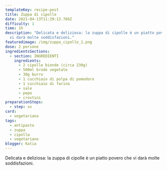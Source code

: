 ```yaml
---
templateKey: recipe-post
title: Zuppa di cipolle
date: 2021-04-13T11:29:13.766Z
difficulty: 1
time: 1h
description: "Delicata e deliziosa: la zuppa di cipolle è un piatto povero che
  vi darà molte soddisfazioni."
featuredimage: /img/zuppa_cipolle_1.png
dose: 2 persone
ingredientsSections:
  - section: INGREDIENTI
    ingredients:
      - 2 cipolle bionde (circa 230g)
      - 500ml brodo vegetale
      - 30g burro
      - 1 cucchiaio di polpa di pomodoro
      - 1 cucchiaio di farina
      - sale
      - pepe
      - crostini
preparationSteps:
  - step: xx
card:
  - vegetariano
tags:
  - antipasto
  - zuppa
  - cipolla
  - vegetariano
blogger: Katia
---
```

Delicata e deliziosa: la zuppa di cipolle è un piatto povero che vi darà molte soddisfazioni.